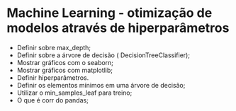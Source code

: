# Machine Learning - otimização de modelos através de hiperparâmetros

  - Definir sobre max_depth;
  - Definir sobre a árvore de decisão ( DecisionTreeClassifier);
  - Mostrar gráficos com o seaborn;
  - Mostrar gráficos com matplotlib;
  - Definir hiperparâmetros.
  - Definir os elementos mínimos em uma árvore de decisão;
  - Utilizar o min_samples_leaf para treino;
  - O que é corr do pandas;